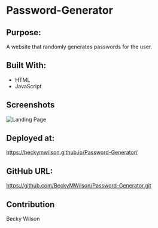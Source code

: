 # Password-Generator

## Purpose: 
A website that randomly generates passwords for the user.

## Built With:
* HTML
* JavaScript

## Screenshots

![Landing Page]()

## Deployed at:
https://beckymwilson.github.io/Password-Generator/

## GitHub URL:
https://github.com/BeckyMWilson/Password-Generator.git

## Contribution
Becky Wilson

